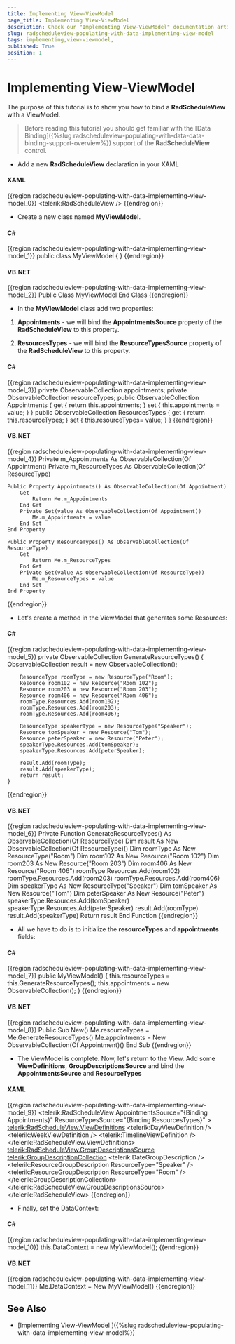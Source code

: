 ```yaml
---
title: Implementing View-ViewModel 
page_title: Implementing View-ViewModel 
description: Check our "Implementing View-ViewModel" documentation article for the RadScheduleView WPF control.
slug: radscheduleview-populating-with-data-implementing-view-model
tags: implementing,view-viewmodel,
published: True
position: 1
---
```


# Implementing View-ViewModel 

The purpose of this tutorial is to show you how to bind a __RadScheduleView__ with a ViewModel.

>Before reading this tutorial you should get familiar with the [Data Binding]({%slug radscheduleview-populating-with-data-data-binding-support-overview%}) support of the __RadScheduleView__ control.

* Add a new __RadScheduleView__ declaration in your XAML

#### __XAML__

{{region radscheduleview-populating-with-data-implementing-view-model_0}}
	<telerik:RadScheduleView />
{{endregion}}

* Create a new class named __MyViewModel__.

#### __C#__

{{region radscheduleview-populating-with-data-implementing-view-model_1}}
	public class MyViewModel
	{
	}
{{endregion}}

#### __VB.NET__

{{region radscheduleview-populating-with-data-implementing-view-model_2}}
	Public Class MyViewModel
	End Class
{{endregion}}

* In the __MyViewModel__ class add two properties:

1. __Appointments__ - we will bind the __AppointmentsSource__ property of the __RadScheduleView__ to this property.

1. __ResourcesTypes__ - we will bind the __ResourceTypesSource__ property of the __RadScheduleView__ to this property.

#### __C#__

{{region radscheduleview-populating-with-data-implementing-view-model_3}}
	private ObservableCollection<Appointment> appointments;
	private ObservableCollection<ResourceType> resourceTypes;
	public ObservableCollection<Appointment> Appointments
	{
	    get
	    {
	        return this.appointments;
	    }
	    set
	    {
	        this.appointments = value;
	    }
	}
	public ObservableCollection<ResourceType> ResourcesTypes
	{
	    get
	    {
	        return this.resourceTypes;
	    }
	    set
	    {
	        this.resourceTypes= value;
	    }
	}
{{endregion}}

#### __VB.NET__

{{region radscheduleview-populating-with-data-implementing-view-model_4}}
	Private m_Appointments As ObservableCollection(Of Appointment)
	Private m_ResourceTypes As ObservableCollection(Of ResourceType)
	
	Public Property Appointments() As ObservableCollection(Of Appointment)
		Get
			Return Me.m_Appointments
		End Get
		Private Set(value As ObservableCollection(Of Appointment))
			Me.m_Appointments = value
		End Set
	End Property
	
	Public Property ResourceTypes() As ObservableCollection(Of ResourceType)
		Get
			Return Me.m_ResourceTypes
		End Get
		Private Set(value As ObservableCollection(Of ResourceType))
			Me.m_ResourceTypes = value
		End Set
	End Property
{{endregion}}

* Let's create a method in the ViewModel that generates some Resources:            

#### __C#__

{{region radscheduleview-populating-with-data-implementing-view-model_5}}
	private ObservableCollection<ResourceType> GenerateResourceTypes()
	{
	    ObservableCollection<ResourceType> result = new ObservableCollection<ResourceType>();
	
	    ResourceType roomType = new ResourceType("Room");
	    Resource room102 = new Resource("Room 102");
	    Resource room203 = new Resource("Room 203");
	    Resource room406 = new Resource("Room 406");
	    roomType.Resources.Add(room102);
	    roomType.Resources.Add(room203);
	    roomType.Resources.Add(room406);
	
	    ResourceType speakerType = new ResourceType("Speaker");
	    Resource tomSpeaker = new Resource("Tom");
	    Resource peterSpeaker = new Resource("Peter");
	    speakerType.Resources.Add(tomSpeaker);
	    speakerType.Resources.Add(peterSpeaker);
	
	    result.Add(roomType);
	    result.Add(speakerType);
	    return result;
	}
{{endregion}}

#### __VB.NET__

{{region radscheduleview-populating-with-data-implementing-view-model_6}}
	Private Function GenerateResourceTypes() As ObservableCollection(Of ResourceType)
	 Dim result As New ObservableCollection(Of ResourceType)()
	 Dim roomType As New ResourceType("Room")
	 Dim room102 As New Resource("Room 102")
	 Dim room203 As New Resource("Room 203")
	 Dim room406 As New Resource("Room 406")
	 roomType.Resources.Add(room102)
	 roomType.Resources.Add(room203)
	 roomType.Resources.Add(room406)
	 Dim speakerType As New ResourceType("Speaker")
	 Dim tomSpeaker As New Resource("Tom")
	 Dim peterSpeaker As New Resource("Peter")
	 speakerType.Resources.Add(tomSpeaker)
	 speakerType.Resources.Add(peterSpeaker)
	 result.Add(roomType)
	 result.Add(speakerType)
	 Return result
	End Function
{{endregion}}

* All we have to do is to initialize the __resourceTypes__ and __appointments__ fields:            

#### __C#__

{{region radscheduleview-populating-with-data-implementing-view-model_7}}
	public MyViewModel()
	{
	    this.resourceTypes = this.GenerateResourceTypes();
	    this.appointments = new ObservableCollection<Appointment>();
	}
{{endregion}}

#### __VB.NET__

{{region radscheduleview-populating-with-data-implementing-view-model_8}}
	Public Sub New()
	 Me.resourceTypes = Me.GenerateResourceTypes()
	 Me.appointments = New ObservableCollection(Of Appointment)()
	End Sub
{{endregion}}

* The ViewModel is complete. Now, let's return to the View. Add some __ViewDefinitions__, __GroupDescriptionsSource__ and bind the __AppointmentsSource__ and __ResourceTypes__

#### __XAML__

{{region radscheduleview-populating-with-data-implementing-view-model_9}}
	<telerik:RadScheduleView AppointmentsSource="{Binding Appointments}" 
	                         ResourceTypesSource="{Binding ResourcesTypes}" >
	    <telerik:RadScheduleView.ViewDefinitions>
	        <telerik:DayViewDefinition />
	        <telerik:WeekViewDefinition />
	        <telerik:TimelineViewDefinition />
	    </telerik:RadScheduleView.ViewDefinitions>
	    <telerik:RadScheduleView.GroupDescriptionsSource>
	        <telerik:GroupDescriptionCollection>
	            <telerik:DateGroupDescription />
	            <telerik:ResourceGroupDescription ResourceType="Speaker" />
	            <telerik:ResourceGroupDescription ResourceType="Room" />
	        </telerik:GroupDescriptionCollection>
	    </telerik:RadScheduleView.GroupDescriptionsSource>
	</telerik:RadScheduleView>
{{endregion}}

* Finally, set the DataContext:            

#### __C#__

{{region radscheduleview-populating-with-data-implementing-view-model_10}}
	this.DataContext = new MyViewModel();
{{endregion}}

#### __VB.NET__

{{region radscheduleview-populating-with-data-implementing-view-model_11}}
	Me.DataContext = New MyViewModel()
{{endregion}}

## See Also

 * [Implementing View-ViewModel ]({%slug radscheduleview-populating-with-data-implementing-view-model%})